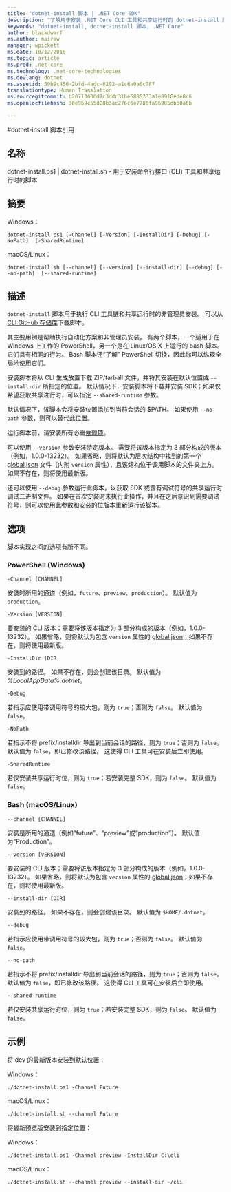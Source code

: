```yaml
---
title: "dotnet-install 脚本 | .NET Core SDK"
description: "了解用于安装 .NET Core CLI 工具和共享运行时的 dotnet-install 脚本。"
keywords: "dotnet-install, dotnet-install 脚本, .NET Core"
author: blackdwarf
ms.author: mairaw
manager: wpickett
ms.date: 10/12/2016
ms.topic: article
ms.prod: .net-core
ms.technology: .net-core-technologies
ms.devlang: dotnet
ms.assetid: 59b9c456-2bfd-4adc-8202-a1c6a0a6c787
translationtype: Human Translation
ms.sourcegitcommit: b20713600d7c3ddc31be5885733a1e8910ede8c6
ms.openlocfilehash: 30e969c55d08b3ac276c6e7786fa96985dbb0a6b

---
```


#<a name="dotnetinstall-scripts-reference"></a>dotnet-install 脚本引用

## <a name="name"></a>名称
dotnet-install.ps1 | dotnet-install.sh - 用于安装命令行接口 (CLI) 工具和共享运行时的脚本

## <a name="synopsis"></a>摘要
Windows：

`dotnet-install.ps1 [-Channel] [-Version]
    [-InstallDir] [-Debug] [-NoPath] 
    [-SharedRuntime]`

macOS/Linux：

`dotnet-install.sh [--channel] [--version]
    [--install-dir] [--debug] [--no-path] 
    [--shared-runtime]`

## <a name="description"></a>描述
`dotnet-install` 脚本用于执行 CLI 工具链和共享运行时的非管理员安装。 可以从 [CLI GitHub 存储库](https://github.com/dotnet/cli/tree/rel/1.0.0-preview2/scripts/obtain)下载脚本。 

其主要用例是帮助执行自动化方案和非管理员安装。 有两个脚本，一个适用于在 Windows 上工作的 PowerShell，另一个是在 Linux/OS X 上运行的 bash 脚本。它们具有相同的行为。 Bash 脚本还“了解” PowerShell 切换，因此你可以纵观全局地使用它们。 

安装脚本将从 CLI 生成放置下载 ZIP/tarball 文件，并将其安装在默认位置或 `--install-dir` 所指定的位置。 默认情况下，安装脚本将下载并安装 SDK；如果仅希望获取共享进行时，可以指定 `--shared-runtime` 参数。 

默认情况下，该脚本会将安装位置添加到当前会话的 $PATH。 如果使用 `--no-path` 参数，则可以替代此位置。 

运行脚本前，请安装所有必需[依赖项](https://github.com/dotnet/core/blob/master/Documentation/prereqs.md)。

可以使用 `--version` 参数安装特定版本。 需要将该版本指定为 3 部分构成的版本（例如，1.0.0-13232）。 如果省略，则将默认为层次结构中找到的第一个 [global.json](global-json.md) 文件（内附 `version` 属性），且该结构位于调用脚本的文件夹上方。 如果不存在，则将使用最新版。

还可以使用 `--debug` 参数运行此脚本，以获取 SDK 或含有调试符号的共享运行时调试二进制文件。 如果在首次安装时未执行此操作，并且在之后意识到需要调试符号，则可以使用此参数和安装的位版本重新运行该脚本。 

## <a name="options"></a>选项
脚本实现之间的选项有所不同。 

### <a name="powershell-windows"></a>PowerShell (Windows)
`-Channel [CHANNEL]`

安装时所用的通道（例如，`future`、`preview`、`production`）。 默认值为 `production`。

`-Version [VERSION]`

要安装的 CLI 版本；需要将该版本指定为 3 部分构成的版本（例如，1.0.0-13232）。 如果省略，则将默认为包含 `version` 属性的 [global.json](global-json.md)；如果不存在，则将使用最新版。     

`-InstallDir [DIR]`

安装到的路径。 如果不存在，则会创建该目录。 默认值为 *%LocalAppData%\.dotnet*。

`-Debug`

若指示应使用带调用符号的较大包，则为 `true`；否则为 `false`。 默认值为 `false`。

`-NoPath`

若指示不将 prefix/installdir 导出到当前会话的路径，则为 `true`；否则为 `false`。 默认值为 `false`，即已修改该路径。 这使得 CLI 工具可在安装后立即使用。 

`-SharedRuntime`

若仅安装共享运行时位，则为 `true`；若安装完整 SDK，则为 `false`。 默认值为 `false`。

### <a name="bash-macoslinux"></a>Bash (macOS/Linux)
`--channel [CHANNEL]`

安装是所用的通道（例如“future”、“preview”或“production”）。 默认值为“Production”。

`--version [VERSION]`

要安装的 CLI 版本；需要将该版本指定为 3 部分构成的版本（例如，1.0.0-13232）。 如果省略，则将默认为包含 `version` 属性的 [global.json](global-json.md)；如果不存在，则将使用最新版。     

`--install-dir [DIR]`

安装到的路径。 如果不存在，则会创建该目录。 默认值为 `$HOME/.dotnet`。

`--debug`

若指示应使用带调用符号的较大包，则为 `true`；否则为 `false`。 默认值为 `false`。

`--no-path`

若指示不将 prefix/installdir 导出到当前会话的路径，则为 `true`；否则为 `false`。 默认值为 `false`，即已修改该路径。 这使得 CLI 工具可在安装后立即使用。  

`--shared-runtime`

若仅安装共享运行时位，则为 `true`；若安装完整 SDK，则为 `false`。 默认值为 `false`。

## <a name="examples"></a>示例

将 dev 的最新版本安装到默认位置：

Windows：

`./dotnet-install.ps1 -Channel Future`

macOS/Linux：

`./dotnet-install.sh --channel Future`

将最新预览版安装到指定位置：

Windows：

`./dotnet-install.ps1 -Channel preview -InstallDir C:\cli`

macOS/Linux：

`./dotnet-install.sh --channel preview --install-dir ~/cli`



<!--HONumber=Nov16_HO1-->


